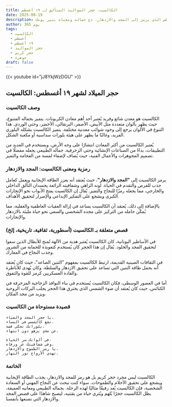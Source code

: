 ```yaml
---
title: الكالسيت، حجر المواليد المتألق لـ ١٩ أغسطس
date: 2025-08-19
description: اشعر بأهمية الكالسيت، حجر المواليد لـ ١٩ أغسطس الذي يرمز إلى المجد والازدهار. دع جماله ومعناه ينير يومك.
author: 365 يوم
tags:
  - الكالسيت
  - أغسطس
  - ١٩ أغسطس
  - حجر المواليد
  - حجر كريم
  - جوهرة
draft: false
---
```


{{< youtube id="jJ8YkjWzDGU" >}}

## حجر الميلاد لشهر ١٩ أغسطس: الكالسيت

### وصف الكالسيت

الكالسيت هو معدن شائع وفريد يُعتبر أحد أهم معادن الكربونات. يتميز بجماله المتنوع، حيث يظهر بألوان متعددة مثل الأبيض، الأصفر، البرتقالي، الأخضر، وحتى الوردي. هذا التنوع في الألوان يرجع إلى وجود شوائب معدنية مختلفة. يتميز الكالسيت بشكله البلوري الفريد، وغالبًا ما يظهر على هيئة بلورات سداسية أو مكعبة الشكل.

يُعتبر الكالسيت من أكثر المعادن انتشارًا على وجه الأرض، ويستخدم في العديد من التطبيقات، بدءًا من الصناعات الإنشائية وحتى الزخرفية. جماله الطبيعي يجعله مفضلًا في تصميم المجوهرات والأعمال الفنية، حيث يُضاف لإضفاء لمسة من الفخامة والتميز.

### رمزية ومعنى الكالسيت: المجد والازدهار

يرمز الكالسيت إلى **"المجد والازدهار"**، حيث يُعتقد أنه يعزز الطاقة الإيجابية ويعمل كعامل جذب للفرص والتقدم في الحياة. لونه الزاهي وشفافيته الرائعة يجسدان التألق الداخلي والخارجي، مما يجعله رمزًا للنجاح والتميز. يُقال إن الكالسيت يفتح الأبواب نحو الإنجازات الكبرى ويشجع على التفكير الإبداعي والإصرار لتحقيق الأهداف.

بالإضافة إلى ذلك، يُعتقد أن الكالسيت يساعد في إزالة العقبات العاطفية والعقلية، مما يُمكّن حامله من التركيز على مجده الشخصي والسعي نحو حياة مليئة بالازدهار والإنجازات.

### قصص متعلقة بـ الكالسيت (أسطورية، ثقافية، تاريخية، إلخ)

في الأساطير اليونانية، كان الكالسيت يُعتبر هدية من الآلهة تُمنح للأبطال الذين سعوا لتحقيق المجد والخلود. يُقال إن هذا الحجر كان يُستخدم كتعويذة للحماية من الشرور وجذب النجاح في المعارك.

في الثقافات الصينية القديمة، ارتبط الكالسيت بمفهوم "التنين الصاعد"، حيث كان يُعتقد أنه يحمل طاقة التنين التي تساعد على تحقيق الازدهار والسلطة. وكان يُهدى للأباطرة والقادة العسكريين كرمز للقوة والتفوق.

أما في العصور الوسطى، فكان الكالسيت يُستخدم في بناء النوافذ الزجاجية المزخرفة في الكنائس، حيث كان يُعتقد أن ضوء الشمس الذي يخترق هذا الحجر يجلب البركات الروحية ويزيد من مجد المكان.

### قصيدة مستوحاة من الكالسيت

```
يا حجر المجد والضياء،  
تشع كالشمس في المساء.  
بلوراتك تحكي قصة،  
عن مجدٍ يزهو دون انتهاء.

في ألوانك سر الحياة،  
وفي شفافيتك عز ورفاه.  
يا رمز الطموح والازدهار،  
تهدي الأرواح نور النهار.
```

### الخاتمة

الكالسيت ليس مجرد حجر كريم بل هو رمز للمجد والازدهار، يجذب الطاقة الإيجابية ويشجع على تحقيق الأحلام والطموحات. سواء كنت تبحث عن النجاح المهني أو السعادة الشخصية، فإن الكالسيت يُعد رفيقًا مثاليًا لهذه الرحلة. بجماله الطبيعي ومعانيه العميقة، يظل الكالسيت حجرًا يُلهم ويُثري حياة من يقتنيه، ليصبح شاهدًا على قصص المجد والازدهار التي نصنعها بأنفسنا.